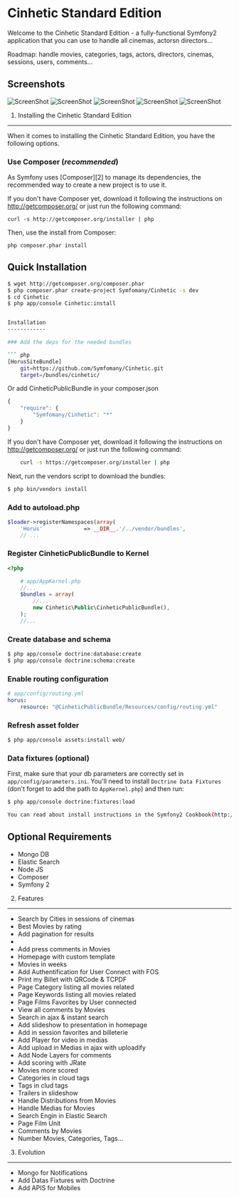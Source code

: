 Cinhetic Standard Edition
========================

Welcome to the Cinhetic Standard Edition - a fully-functional Symfony2
application that you can use to handle all cinemas, actorsn directors...

Roadmap: handle movies, categories, tags, actors, directors, cinemas, sessions, users, comments...

Screenshots
------------------

![ScreenShot](https://raw.github.com/Symfomany/cinhetic/master/screenshots/MainScreen.png)
![ScreenShot](https://raw.github.com/Symfomany/cinhetic/master/screenshots/Screen2.png)
![ScreenShot](https://raw.github.com/Symfomany/cinhetic/master/screenshots/Screen3.png)
![ScreenShot](https://raw.github.com/Symfomany/cinhetic/master/screenshots/Screen4.png)
![ScreenShot](https://raw.github.com/Symfomany/cinhetic/master/screenshots/Screen5.png)


1) Installing the Cinhetic Standard Edition
----------------------------------

When it comes to installing the Cinhetic Standard Edition, you have the
following options.

### Use Composer (*recommended*)

As Symfony uses [Composer][2] to manage its dependencies, the recommended way
to create a new project is to use it.

If you don't have Composer yet, download it following the instructions on
http://getcomposer.org/ or just run the following command:

    curl -s http://getcomposer.org/installer | php

Then, use the install from Composer:

    php composer.phar install


Quick Installation
------------------

``` bash
$ wget http://getcomposer.org/composer.phar
$ php composer.phar create-project Symfomany/Cinhetic -s dev
$ cd Cinhetic
$ php app/console Cinhetic:install


Installation
------------

### Add the deps for the needed bundles

``` php
[HorusSiteBundle]
    git=https://github.com/Symfomany/Cinhetic.git
    target=/bundles/cinhetic/

```
Or add CinheticPublicBundle in your composer.json

```js
{
    "require": {
        "Symfomany/Cinhetic": "*"
    }
}
```
If you don't have Composer yet, download it following the instructions on
http://getcomposer.org/ or just run the following command:

```bash
    curl -s https://getcomposer.org/installer | php
```

Next, run the vendors script to download the bundles:

``` bash
$ php bin/vendors install
```

### Add to autoload.php

``` php
$loader->registerNamespaces(array(
    'Horus'             => __DIR__.'/../vendor/bundles',
    // ...
```
### Register CinheticPublicBundle to Kernel

``` php
<?php

    # app/AppKernel.php
    //...
    $bundles = array(
        //...
        new Cinhetic\Public\CinheticPublicBundle(),
    );
    //...
```

### Create database and schema

``` bash
$ php app/console doctrine:database:create
$ php app/console doctrine:schema:create
```

### Enable routing configuration

``` yaml
# app/config/routing.yml
horus:
    resource: "@CinheticPublicBundle/Resources/config/routing.yml"
```
### Refresh asset folder

``` bash
$ php app/console assets:install web/
```


### Data fixtures (optional)

First, make sure that your db parameters are correctly set in `app/config/parameters.ini`.
You'll need to install ``Doctrine Data Fixtures`` (don't forget to add the
path to `AppKernel.php`) and then run:

``` bash
$ php app/console doctrine:fixtures:load

You can read about install instructions in the Symfony2 Cookbook(http://symfony.com/doc/2.0/cookbook/doctrine/doctrine_fixtures.html#setup-and-configuration)
```


Optional Requirements
---------------

* Mongo DB
* Elastic Search
* Node JS
* Composer
* Symfony 2

2) Features
----------------------------------
* Search by Cities in sessions of cinemas
* Best Movies by rating
* Add pagination for results
*
* Add press comments in Movies
* Homepage with custom template
* Movies in weeks
* Add Authentification for User Connect with FOS
* Print my Billet with QRCode & TCPDF
* Page Category listing all movies related
* Page Keywords listing all movies related
* Page Films Favorites by User connected
* View all comments by Movies
* Search in ajax & instant search
* Add slideshow to presentation in homepage
* Add in session favorites and billeterie
* Add Player for video in medias
* Add upload in Medias in ajax with uploadify
* Add Node Layers for comments
* Add scoring with JRate
* Movies more scored
* Categories in cloud tags
* Tags in clud tags
* Trailers in slideshow
* Handle Distributions from Movies
* Handle Medias for Movies
* Search Engin in Elastic Search
* Page Film Unit
* Comments by Movies
* Number Movies, Categories, Tags...


3) Evolution
----------------------------------
* Mongo for Notifications
* Add Datas Fixtures with Doctrine
* Add APIS for Mobiles